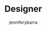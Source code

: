 ---
layout: person
image: jen.jpg
name: Jennifer Ybarra
author: jenniferybarra
title: Designer
order: 10

social: 
  - account: dribbble
    username: jenniferybarra

---